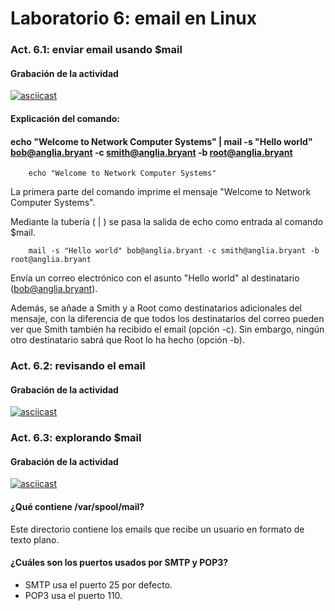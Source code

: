 # Laboratorio 6: email en Linux

### Act. 6.1: enviar email usando $mail

#### Grabación de la actividad
[![asciicast](https://asciinema.org/a/h54VW7eXjRScEDFUcQnfASErS.svg)](https://asciinema.org/a/h54VW7eXjRScEDFUcQnfASErS)

#### Explicación del comando:
#### echo "Welcome to Network Computer Systems" | mail -s "Hello world" bob@anglia.bryant  -c  smith@anglia.bryant  -b  root@anglia.bryant

        echo "Welcome to Network Computer Systems"

La primera parte del comando imprime el mensaje "Welcome to Network Computer Systems".

Mediante la tubería ( | ) se pasa la salida de echo como entrada al comando $mail.

        mail -s "Hello world" bob@anglia.bryant -c smith@anglia.bryant -b root@anglia.bryant

Envía un correo electrónico con el asunto "Hello world" al destinatario (bob@anglia.bryant).

Además, se añade a Smith y a Root como destinatarios adicionales del mensaje, con la diferencia de que todos los destinatarios del correo pueden ver que Smith
también ha recibido el email (opción -c). Sin embargo, ningún otro destinatario sabrá que Root lo ha hecho (opción -b).

### Act. 6.2: revisando el email

#### Grabación de la actividad
[![asciicast](https://asciinema.org/a/kTvZfGSJiSw3tUyNdv1NWNxmT.svg)](https://asciinema.org/a/kTvZfGSJiSw3tUyNdv1NWNxmT)

### Act. 6.3: explorando $mail

#### Grabación de la actividad
[![asciicast](https://asciinema.org/a/hlQRfTILJm5mwSrdqhVRKtixQ.svg)](https://asciinema.org/a/hlQRfTILJm5mwSrdqhVRKtixQ)

#### ¿Qué contiene /var/spool/mail?
Este directorio contiene los emails que recibe un usuario en formato de texto plano.

#### ¿Cuáles son los puertos usados por SMTP y POP3?
- SMTP usa el puerto 25 por defecto.
- POP3 usa el puerto 110.
